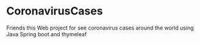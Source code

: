 # CoronavirusCases
Friends this Web project for see coronavirus cases around the world using Java Spring boot and thymeleaf
